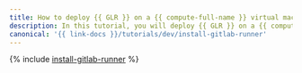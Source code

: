 ```yaml
---
title: How to deploy {{ GLR }} on a {{ compute-full-name }} virtual machine
description: In this tutorial, you will deploy {{ GLR }} on a {{ compute-name }} virtual machine.
canonical: '{{ link-docs }}/tutorials/dev/install-gitlab-runner'
---
```


{% include [install-gitlab-runner](../../_tutorials/dev/install-gitlab-runner.md) %}